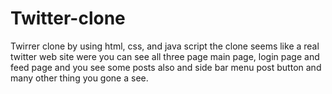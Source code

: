 # Twitter-clone
Twirrer clone by using html, css, and java script the clone seems like a real twitter web site were you can see all three page main page, login page and feed page and you see some posts also and side bar menu post button and many other thing you gone a see.
